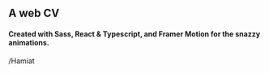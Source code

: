 ## A web CV

#### Created with Sass, React & Typescript, and Framer Motion for the snazzy animations. 

/Hamiat
